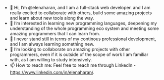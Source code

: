 - 👋 Hi, I’m @elenaharan, and I am a full-stack web developer. 
and I am really excited to collaborate with others, build some amazing projects and learn about new tools along the way.
- 👀 I’m interested in learning new programming languages, deepening my understanding of the whole programming eco system and meeting some amazing programmers that I can learn from.
- 🌱 I never stand still in terms of my continous professional development, and I am always learning something new.
- 💞️ I’m looking to collaborate on amazing projects with other programmers, even if it is outside of the scope of work I am familiar with, as I am willing to study intensively.
- 📫 How to reach me: Feel free to reach me through LinkedIn - https://www.linkedin.com/in/elenaharan/.

<!---
elenaharan/elenaharan is a ✨ special ✨ repository because its `README.md` (this file) appears on your GitHub profile.
You can click the Preview link to take a look at your changes.
--->
